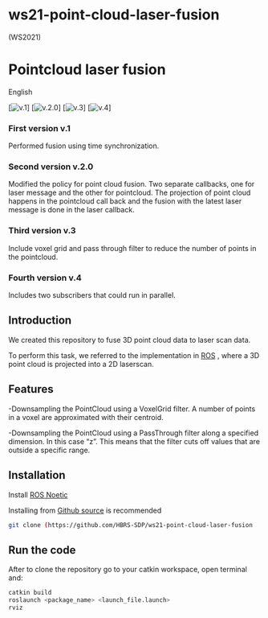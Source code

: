 # ws21-point-cloud-laser-fusion
(WS2021)

# Pointcloud laser fusion

English 

[![v.1](https://github.com/HBRS-SDP/ws21-point-cloud-laser-fusion/tree/ver_1_time_synchronization)]
[![v.2.0](https://github.com/HBRS-SDP/ws21-point-cloud-laser-fusion/tree/ver_2.0_modified_policy_fusion)]
[![v.3](https://github.com/HBRS-SDP/ws21-point-cloud-laser-fusion/tree/ver_3_added_filters_for_pointcloud)]
[![v.4](https://github.com/HBRS-SDP/ws21-point-cloud-laser-fusion/tree/ver_4_run_subcribers_in_parallel)]

### First version v.1

Performed fusion using time synchronization.

### Second version v.2.0

Modified the policy for point cloud fusion. Two separate callbacks, one for laser message and the other for pointcloud. The projection of point cloud happens in the pointcloud call back and the fusion with the latest laser message is done in the laser callback.

### Third version v.3

Include voxel grid and pass through filter to reduce the number of points in the pointcloud.  

### Fourth version v.4

Includes two subscribers that could run in parallel. 

## Introduction

We created this repository to fuse 3D point cloud data to laser scan data. 

To perform this task, we referred to the implementation in [ROS](http://wiki.ros.org/pointcloud_to_laserscan) , where a 3D point cloud is projected into a 2D laserscan. 

## Features

-Downsampling the PointCloud using a VoxelGrid filter. A number of points in a voxel are approximated  with their centroid.

-Downsampling the PointCloud using a PassThrough filter along a specified dimension. In this case “z”. This means that the filter cuts off values that are outside a specific range.

## Installation

Install [ROS Noetic](http://wiki.ros.org/noetic/Installation/Ubuntu)

Installing from [Github source](https://github.com/HBRS-SDP/ws21-point-cloud-laser-fusion) is recommended 

```bash
git clone (https://github.com/HBRS-SDP/ws21-point-cloud-laser-fusion
```
## Run the code

After to clone the repository go to your catkin workspace, open terminal and: 
```bash
catkin build
roslaunch <package_name> <launch_file.launch>
rviz
```

